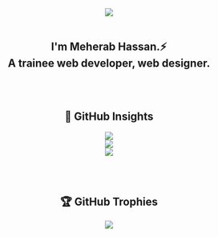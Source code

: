 
<div align="center"> <img src="https://github.com/user-attachments/assets/7033cee1-8b5c-4f38-b904-3e86aecf5b50" /> </div>
<br>
<h2 align="center"> I'm Meherab Hassan.⚡<br>A trainee web developer, web designer.</h1>
<br>
<br>
<div align="center">

## 🚀 GitHub Insights
![](https://github-readme-stats.vercel.app/api/top-langs/?username=meherab111&theme=aura&hide_border=true&include_all_commits=true&count_private=true&layout=compact)<br>
![](https://github-readme-stats.vercel.app/api?username=meherab111&theme=aura&hide_border=true&include_all_commits=true&count_private=true) <br>
![](https://nirzak-streak-stats.vercel.app/?user=meherab111&theme=aura&hide_border=true)
  
</div>

<br>
<br>

<div align="center">
  
## 🏆 GitHub Trophies
![](https://github-profile-trophy.vercel.app/?username=meherab111&theme=tokyonight&no-frame=true&no-bg=true&margin-w=4)

</div>



